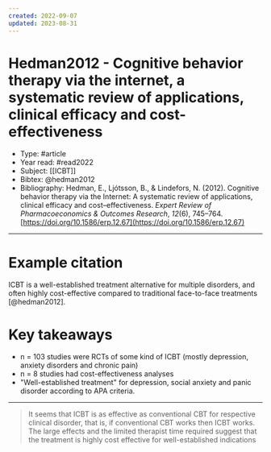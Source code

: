 ```yaml
---
created: 2022-09-07
updated: 2023-08-31
---
```

# Hedman2012 - Cognitive behavior therapy via the internet, a systematic review of applications, clinical efficacy and cost-effectiveness

* Type: #article
* Year read: #read2022
* Subject: [[ICBT]]
* Bibtex: @hedman2012
* Bibliography: Hedman, E., Ljótsson, B., & Lindefors, N. (2012). Cognitive behavior therapy via the Internet: A systematic review of applications, clinical efficacy and cost–effectiveness. _Expert Review of Pharmacoeconomics & Outcomes Research_, _12_(6), 745–764. [https://doi.org/10.1586/erp.12.67](https://doi.org/10.1586/erp.12.67)
---
# Example citation

ICBT is a well-established treatment alternative for multiple disorders, and often highly cost-effective compared to traditional face-to-face treatments [@hedman2012].

# Key takeaways
* n = 103 studies were RCTs of some kind of ICBT (mostly depression, anxiety disorders and chronic pain)
* n = 8 studies had cost-effectiveness analyses
* "Well-established treatment" for depression, social anxiety and panic disorder according to APA criteria.

---

> It seems that ICBT is as effective as conventional CBT for respective clinical disorder, that is, if conventional CBT works then ICBT works. The large effects and the limited therapist time required suggest that the treatment is highly cost effective for well-established indications